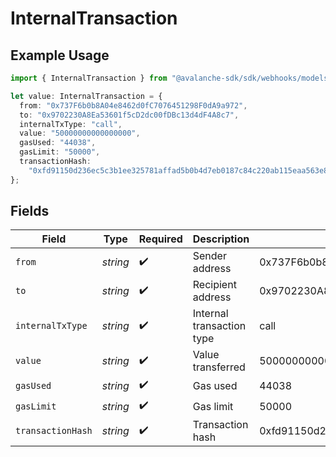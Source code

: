 # InternalTransaction

## Example Usage

```typescript
import { InternalTransaction } from "@avalanche-sdk/sdk/webhooks/models/components";

let value: InternalTransaction = {
  from: "0x737F6b0b8A04e8462d0fC7076451298F0dA9a972",
  to: "0x9702230A8Ea53601f5cD2dc00fDBc13d4dF4A8c7",
  internalTxType: "call",
  value: "50000000000000000",
  gasUsed: "44038",
  gasLimit: "50000",
  transactionHash:
    "0xfd91150d236ec5c3b1ee325781affad5b0b4d7eb0187c84c220ab115eaa563e8",
};
```

## Fields

| Field                                                              | Type                                                               | Required                                                           | Description                                                        | Example                                                            |
| ------------------------------------------------------------------ | ------------------------------------------------------------------ | ------------------------------------------------------------------ | ------------------------------------------------------------------ | ------------------------------------------------------------------ |
| `from`                                                             | *string*                                                           | :heavy_check_mark:                                                 | Sender address                                                     | 0x737F6b0b8A04e8462d0fC7076451298F0dA9a972                         |
| `to`                                                               | *string*                                                           | :heavy_check_mark:                                                 | Recipient address                                                  | 0x9702230A8Ea53601f5cD2dc00fDBc13d4dF4A8c7                         |
| `internalTxType`                                                   | *string*                                                           | :heavy_check_mark:                                                 | Internal transaction type                                          | call                                                               |
| `value`                                                            | *string*                                                           | :heavy_check_mark:                                                 | Value transferred                                                  | 50000000000000000                                                  |
| `gasUsed`                                                          | *string*                                                           | :heavy_check_mark:                                                 | Gas used                                                           | 44038                                                              |
| `gasLimit`                                                         | *string*                                                           | :heavy_check_mark:                                                 | Gas limit                                                          | 50000                                                              |
| `transactionHash`                                                  | *string*                                                           | :heavy_check_mark:                                                 | Transaction hash                                                   | 0xfd91150d236ec5c3b1ee325781affad5b0b4d7eb0187c84c220ab115eaa563e8 |